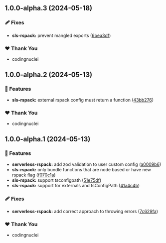 ## 1.0.0-alpha.3 (2024-05-18)


### 🩹 Fixes

- **sls-rspack:** prevent mangled exports ([6bea3df](https://github.com/kitchenshelf/serverless-rspack/commit/6bea3df))

### ❤️  Thank You

- codingnuclei

## 1.0.0-alpha.2 (2024-05-13)


### 🚀 Features

- **sls-rspack:** external rspack config must return a function ([43bb276](https://github.com/kitchenshelf/serverless-rspack/commit/43bb276))

### ❤️  Thank You

- codingnuclei

## 1.0.0-alpha.1 (2024-05-13)

### 🚀 Features

- **serverless-rspack:** add zod validation to user custom config ([a0009b6](https://github.com/kitchenshelf/serverless-rspack/commit/a0009b6))
- **sls-rspack:** only bundle functions that are node based or have new rspack flag ([f070c1a](https://github.com/kitchenshelf/serverless-rspack/commit/f070c1a))
- **sls-rspack:** support tsconfigpath ([51e75df](https://github.com/kitchenshelf/serverless-rspack/commit/51e75df))
- **sls-rspack:** support for externals and tsConfigPath ([41a4c4b](https://github.com/kitchenshelf/serverless-rspack/commit/41a4c4b))

### 🩹 Fixes

- **serverless-rspack:** add correct approach to throwing errors ([7c629fa](https://github.com/kitchenshelf/serverless-rspack/commit/7c629fa))

### ❤️ Thank You

- codingnuclei
